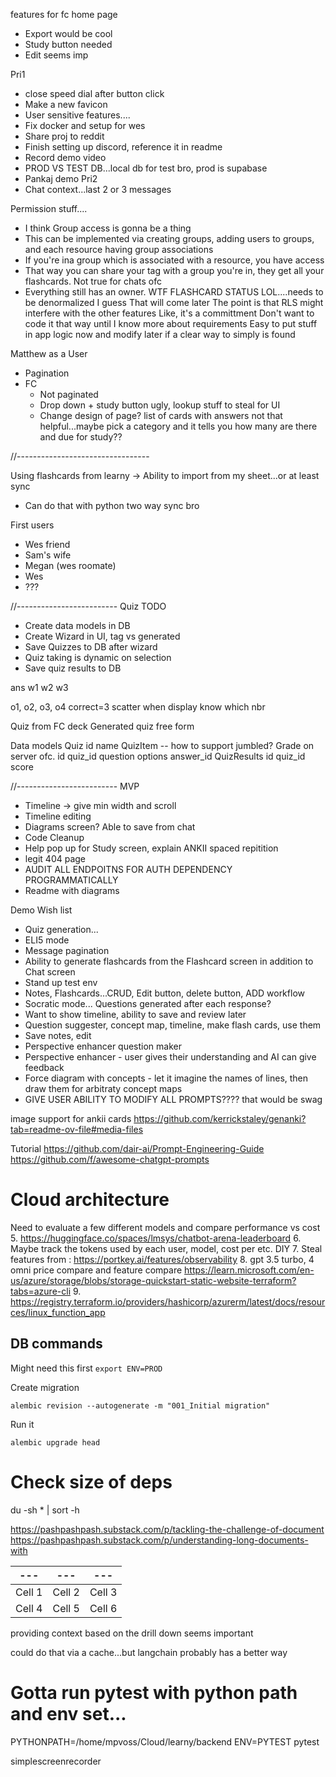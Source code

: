 
features for fc home page
- Export would be cool
- Study button needed
- Edit seems imp


Pri1
- close speed dial after button click
- Make a new favicon
- User sensitive features....
- Fix docker and setup for wes
- Share proj to reddit
- Finish setting up discord, reference it in readme
- Record demo video
- PROD VS TEST DB...local db for test bro, prod is supabase
- Pankaj demo
Pri2
- Chat context...last 2 or 3 messages



Permission stuff....
- I think Group access is gonna be a thing
- This can be implemented via creating groups, adding users to groups, and each resource having group associations
- If you're ina  group which is associated with a resource, you have access
- That way you can share your tag with a group you're in, they get all your flashcards. Not true for chats ofc
- Everything still has an owner. 
WTF FLASHCARD STATUS LOL....needs to be denormalized I guess
That will come later
The point is that RLS might interfere with the other features
Like, it's a committment
Don't want to code it that way until I know more about requirements
Easy to put stuff in app logic now and modify later if a clear way to simply is found



Matthew as a User
- Pagination
- FC
  - Not paginated
  - Drop down + study button ugly, lookup stuff to steal for UI
  - Change design of page? list of cards with answers not that helpful...maybe pick a category and it tells you how many are there and due for study?? 

//---------------------------------

Using flashcards from learny
-> Ability to import from my sheet...or at least sync
- Can do that with python
two way sync bro


First users
- Wes friend
- Sam's wife
- Megan (wes roomate)
- Wes
- ???

//-------------------------
Quiz TODO
- Create data models in DB
- Create Wizard in UI, tag vs generated
- Save Quizzes to DB after wizard
- Quiz taking is dynamic on selection
- Save quiz results to DB

ans
w1
w2
w3

o1, o2, o3, o4
correct=3
scatter when display
know which nbr


Quiz from FC deck
Generated quiz free form

Data models
  Quiz
    id
    name
  QuizItem -- how to support jumbled? Grade on server ofc.
    id
    quiz_id
    question
    options
    answer_id
  QuizResults
    id
    quiz_id
    score


//-------------------------
MVP
- Timeline -> give min width and scroll
- Timeline editing
- Diagrams screen? Able to save from chat
- Code Cleanup
- Help pop up for Study screen, explain ANKII spaced repitition
- legit 404 page
- AUDIT ALL ENDPOITNS FOR AUTH DEPENDENCY PROGRAMMATICALLY
- Readme with diagrams

Demo Wish list
- Quiz generation...
- ELI5 mode
- Message pagination
- Ability to generate flashcards from the Flashcard screen in addition to Chat screen
- Stand up test env
- Notes, Flashcards...CRUD, Edit button, delete button, ADD workflow
- Socratic mode... Questions generated after each response? 
- Want to show timeline, ability to save and review later
- Question suggester, concept map, timeline, make flash cards, use them
- Save notes, edit
- Perspective enhancer question maker 
- Perspective enhancer - user gives their understanding and AI can give feedback
- Force diagram with concepts - let it imagine the names of lines, then draw them for arbitraty concept maps
- GIVE USER ABILITY TO MODIFY ALL PROMPTS???? that would be swag

image support for ankii cards
https://github.com/kerrickstaley/genanki?tab=readme-ov-file#media-files


Tutorial
https://github.com/dair-ai/Prompt-Engineering-Guide
https://github.com/f/awesome-chatgpt-prompts



# Cloud architecture
Need to evaluate a few different models and compare performance vs cost
5. https://huggingface.co/spaces/lmsys/chatbot-arena-leaderboard
6. Maybe track the tokens used by each user, model, cost per etc. DIY
7. Steal features from : https://portkey.ai/features/observability
8. gpt 3.5 turbo, 4 omni price compare and feature compare
https://learn.microsoft.com/en-us/azure/storage/blobs/storage-quickstart-static-website-terraform?tabs=azure-cli
9. https://registry.terraform.io/providers/hashicorp/azurerm/latest/docs/resources/linux_function_app


## DB commands
Might need this first
`export ENV=PROD`

Create migration 

`alembic revision --autogenerate -m "001_Initial migration"`  

Run it

`alembic upgrade head`


# Check size of deps
du -sh * | sort -h


https://pashpashpash.substack.com/p/tackling-the-challenge-of-document
https://pashpashpash.substack.com/p/understanding-long-documents-with

| --- | --- | --- |
| --- | --- | --- |
| Cell 1 | Cell 2 | Cell 3 |  
| Cell 4 | Cell 5 | Cell 6 |

providing context based on the drill down seems important

could do that via a cache...but langchain probably has a better way


# Gotta run pytest with python path and env set...
PYTHONPATH=/home/mpvoss/Cloud/learny/backend ENV=PYTEST pytest

simplescreenrecorder